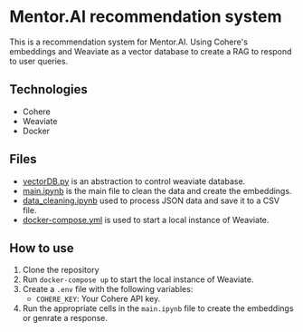 # Mentor.AI recommendation system

This is a recommendation system for Mentor.AI. Using Cohere's embeddings and Weaviate as a vector database to create a RAG to respond to user queries.

## Technologies
- Cohere
- Weaviate
- Docker

## Files
- [vectorDB.py](./src/vectorDB.py) is an abstraction to control weaviate database.
- [main.ipynb](./main.ipynb) is the main file to clean the data and create the embeddings.
- [data_cleaning.ipynb](./data_cleaning.ipynb) used to process JSON data and save it to a CSV file.
- [docker-compose.yml](./docker-compose.yml) is used to start a local  instance of Weaviate.

## How to use
1. Clone the repository
2. Run `docker-compose up` to start the local instance of Weaviate.
3. Create a `.env` file with the following variables:
    - `COHERE_KEY`: Your Cohere API key.
4. Run the appropriate cells in the `main.ipynb` file to create the embeddings or genrate a response.